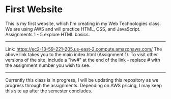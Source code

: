 # First Website
This is my first website, which I'm creating in my Web Technologies class.
We are using AWS and will practice HTML, CSS, and JavaScript.
Assignments 1 - 5 explore HTML basics.

------------------------------------------------------------------------------------
Link:   https://ec2-13-59-221-205.us-east-2.compute.amazonaws.com/
The above link takes you to the main index.html (Assignment 1).
To visit other versions of the site, include a "hw#" at the end
of the link - replace # with the assignment number you wish to
see.

------------------------------------------------------------------------------------
Currently this class is in progress, I will be updating this 
repository as we progress through the assignments. Depending
on AWS pricing, I may keep this site up after the semester
concludes.